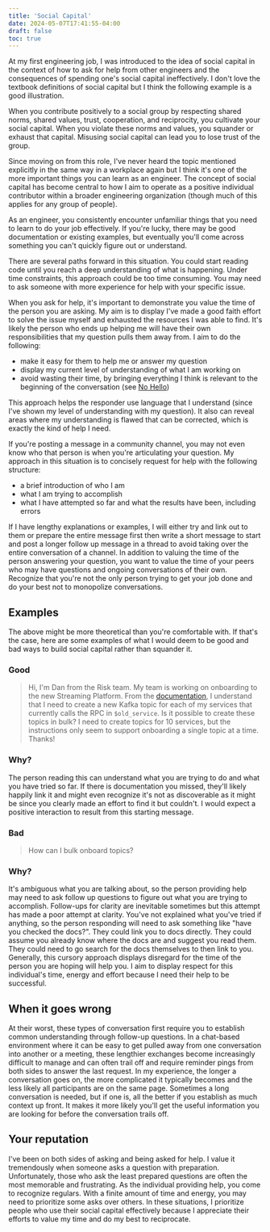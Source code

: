 ```yaml
---
title: 'Social Capital'
date: 2024-05-07T17:41:55-04:00
draft: false
toc: true
---
```


At my first engineering job, I was introduced to the idea of social capital in
the context of how to ask for help from other engineers and the consequences of
spending one's social capital ineffectively. I don't love the textbook
definitions of social capital but I think the following example is a good
illustration.

When you contribute positively to a social group by respecting shared norms,
shared values, trust, cooperation, and reciprocity, you cultivate your social
capital. When you violate these norms and values, you squander or exhaust that
capital. Misusing social capital can lead you to lose trust of the group.

Since moving on from this role, I've never heard the topic mentioned explicitly
in the same way in a workplace again but I think it's one of the more important
things you can learn as an engineer. The concept of social capital has become
central to how I aim to operate as a positive individual contributor within a
broader engineering organization (though much of this applies for any group of
people).

As an engineer, you consistently encounter unfamiliar things that you need to
learn to do your job effectively. If you're lucky, there may be good
documentation or existing examples, but eventually you'll come across something
you can't quickly figure out or understand.

There are several paths forward in this situation. You could start reading code
until you reach a deep understanding of what is happening. Under time
constraints, this approach could be too time consuming. You may need to ask
someone with more experience for help with your specific issue.

When you ask for help, it's important to demonstrate you value the time of the
person you are asking. My aim is to display I've made a good faith effort to
solve the issue myself and exhausted the resources I was able to find. It's
likely the person who ends up helping me will have their own responsibilities
that my question pulls them away from. I aim to do the following:

- make it easy for them to help me or answer my question
- display my current level of understanding of what I am working on
- avoid wasting their time, by bringing everything I think is relevant to the
  beginning of the conversation (see [No Hello](https://www.nohello.com/))

This approach helps the responder use language that I understand (since I've
shown my level of understanding with my question). It also can reveal areas
where my understanding is flawed that can be corrected, which is exactly the
kind of help I need.

If you're posting a message in a community channel, you may not even know who
that person is when you're articulating your question. My approach in this
situation is to concisely request for help with the following structure:

- a brief introduction of who I am
- what I am trying to accomplish
- what I have attempted so far and what the results have been, including errors

If I have lengthy explanations or examples, I will either try and link out to
them or prepare the entire message first then write a short message to start and
post a longer follow up message in a thread to avoid taking over the entire
conversation of a channel. In addition to valuing the time of the person
answering your question, you want to value the time of your peers who may have
questions and ongoing conversations of their own. Recognize that you're not the
only person trying to get your job done and do your best not to monopolize
conversations.

## Examples

The above might be more theoretical than you're comfortable with. If that's the
case, here are some examples of what I would deem to be good and bad ways to
build social capital rather than squander it.

### Good

> Hi, I'm Dan from the Risk team. My team is working on onboarding to the new
> Streaming Platform. From the [documentation](https://example.com), I
> understand that I need to create a new Kafka topic for each of my services
> that currently calls the RPC in `$old_service`. Is it possible to create
> these topics in bulk? I need to create topics for 10 services, but the
> instructions only seem to support onboarding a single topic at a time. Thanks!

### Why?

The person reading this can understand what you are trying to do and what you
have tried so far. If there is documentation you missed, they'll likely happily
link it and might even recognize it's not as discoverable as it might be since
you clearly made an effort to find it but couldn't. I would expect a positive
interaction to result from this starting message.

### Bad

> How can I bulk onboard topics?

### Why?

It's ambiguous what you are talking about, so the person providing help may need
to ask follow up questions to figure out what you are trying to accomplish.
Follow-ups for clarity are inevitable sometimes but this attempt has made a poor
attempt at clarity. You've not explained what you've tried if anything, so the
person responding will need to ask something like "have you checked the docs?".
They could link you to docs directly. They could assume you already know where
the docs are and suggest you read them. They could need to go search for the
docs themselves to then link to you. Generally, this cursory approach displays
disregard for the time of the person you are hoping will help you. I aim to
display respect for this individual's time, energy and effort because I need
their help to be successful.

## When it goes wrong

At their worst, these types of conversation first require you to establish
common understanding through follow-up questions. In a chat-based environment
where it can be easy to get pulled away from one conversation into another or a
meeting, these lengthier exchanges become increasingly difficult to manage and
can often trail off and require reminder pings from both sides to answer the
last request. In my experience, the longer a conversation goes on, the more
complicated it typically becomes and the less likely all participants are on the
same page. Sometimes a long conversation is needed, but if one is, all the
better if you establish as much context up front. It makes it more likely you'll
get the useful information you are looking for before the conversation trails
off.

## Your reputation

I've been on both sides of asking and being asked for help. I value it
tremendously when someone asks a question with preparation. Unfortunately, those
who ask the least prepared questions are often the most memorable and
frustrating. As the individual providing help, you come to recognize regulars.
With a finite amount of time and energy, you may need to prioritize some asks
over others. In these situations, I prioritize people who use their social
capital effectively because I appreciate their efforts to value my time and do
my best to reciprocate.
